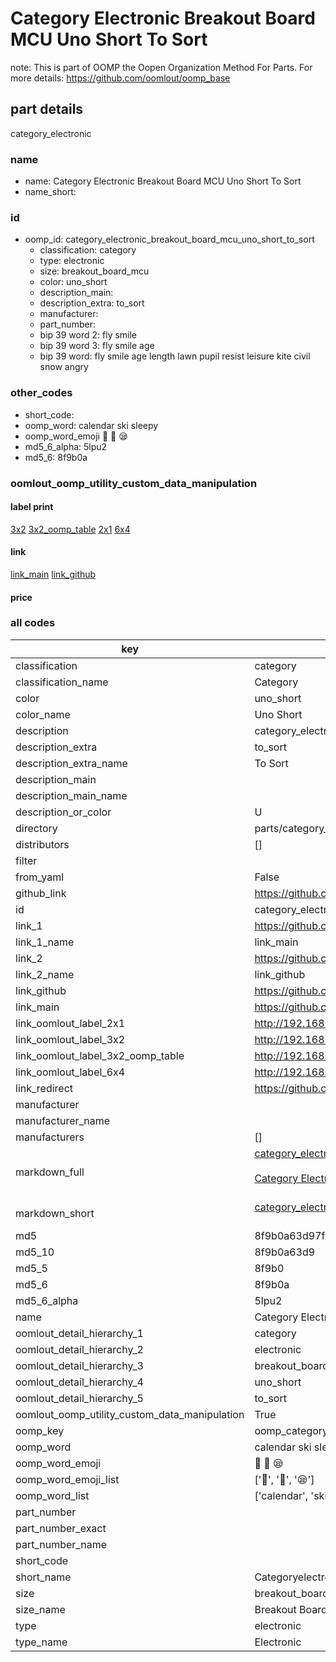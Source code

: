 # Category Electronic Breakout Board MCU Uno Short To Sort  

note: This is part of OOMP the Oopen Organization Method For Parts. For more details: https://github.com/oomlout/oomp_base

##  part details
  



category_electronic



### name
* name: Category Electronic Breakout Board MCU Uno Short To Sort
* name_short: 
### id
* oomp_id: category_electronic_breakout_board_mcu_uno_short_to_sort
  * classification: category
  * type: electronic
  * size: breakout_board_mcu
  * color: uno_short
  * description_main: 
  * description_extra: to_sort
  * manufacturer: 
  * part_number: 
  * bip 39 word 2: fly smile
  * bip 39 word 3: fly smile age
  * bip 39 word: fly smile age length lawn pupil resist leisure kite civil snow angry

### other_codes
* short_code: 
* oomp_word: calendar ski sleepy
* oomp_word_emoji :calendar: :ski: :sleepy:
* md5_6_alpha: 5lpu2
* md5_6: 8f9b0a






### oomlout_oomp_utility_custom_data_manipulation
#### label print
[3x2](http://192.168.1.245:1112/?label=oomp%205lpu2)
[3x2_oomp_table](http://192.168.1.108:1112/?label=oomp%205lpu2)
[2x1](http://192.168.1.242:1112/?label=oomp%205lpu2)
[6x4](http://192.168.1.55:1112/?label=oomp%205lpu2)    

#### link

[link_main](https://github.com/oomlout/oomlout_oomp_version_1_messy/tree/main/parts/category_electronic_breakout_board_mcu_uno_short_to_sort) [link_github](https://github.com/oomlout/oomlout_oomp_version_1_messy/tree/main/parts/category_electronic_breakout_board_mcu_uno_short_to_sort)                             

#### price







### all codes 
| key | value |  
| --- | --- |  
| classification | category |  
| classification_name | Category |  
| color | uno_short |  
| color_name | Uno Short |  
| description | category_electronic |  
| description_extra | to_sort |  
| description_extra_name | To Sort |  
| description_main |  |  
| description_main_name |  |  
| description_or_color | U  |  
| directory | parts/category_electronic_breakout_board_mcu_uno_short_to_sort |  
| distributors | [] |  
| filter |  |  
| from_yaml | False |  
| github_link | https://github.com/oomlout/oomlout_oomp_part_src/tree/main/parts/category_electronic_breakout_board_mcu_uno_short_to_sort |  
| id | category_electronic_breakout_board_mcu_uno_short_to_sort |  
| link_1 | https://github.com/oomlout/oomlout_oomp_version_1_messy/tree/main/parts/category_electronic_breakout_board_mcu_uno_short_to_sort |  
| link_1_name | link_main |  
| link_2 | https://github.com/oomlout/oomlout_oomp_version_1_messy/tree/main/parts/category_electronic_breakout_board_mcu_uno_short_to_sort |  
| link_2_name | link_github |  
| link_github | https://github.com/oomlout/oomlout_oomp_version_1_messy/tree/main/parts/category_electronic_breakout_board_mcu_uno_short_to_sort |  
| link_main | https://github.com/oomlout/oomlout_oomp_version_1_messy/tree/main/parts/category_electronic_breakout_board_mcu_uno_short_to_sort |  
| link_oomlout_label_2x1 | http://192.168.1.242:1112/?label=oomp%205lpu2 |  
| link_oomlout_label_3x2 | http://192.168.1.245:1112/?label=oomp%205lpu2 |  
| link_oomlout_label_3x2_oomp_table | http://192.168.1.108:1112/?label=oomp%205lpu2 |  
| link_oomlout_label_6x4 | http://192.168.1.55:1112/?label=oomp%205lpu2 |  
| link_redirect | https://github.com/oomlout/oomlout_oomp_version_1_messy/tree/main/parts/category_electronic_breakout_board_mcu_uno_short_to_sort |  
| manufacturer |  |  
| manufacturer_name |  |  
| manufacturers | [] |  
| markdown_full | [category_electronic_breakout_board_mcu_uno_short_to_sort](none)<br>[](none)<br>[Category Electronic Breakout Board Mcu Uno Short To Sort](none)<br><br> |  
| markdown_short | [category_electronic_breakout_board_mcu_uno_short_to_sort](none)<br><br> |  
| md5 | 8f9b0a63d97fb6eeb7bf080009b32acf |  
| md5_10 | 8f9b0a63d9 |  
| md5_5 | 8f9b0 |  
| md5_6 | 8f9b0a |  
| md5_6_alpha | 5lpu2 |  
| name | Category Electronic Breakout Board MCU Uno Short To Sort |  
| oomlout_detail_hierarchy_1 | category |  
| oomlout_detail_hierarchy_2 | electronic |  
| oomlout_detail_hierarchy_3 | breakout_board_mcu |  
| oomlout_detail_hierarchy_4 | uno_short |  
| oomlout_detail_hierarchy_5 | to_sort |  
| oomlout_oomp_utility_custom_data_manipulation | True |  
| oomp_key | oomp_category_electronic_breakout_board_mcu_uno_short_to_sort |  
| oomp_word | calendar ski sleepy |  
| oomp_word_emoji | :calendar: :ski: :sleepy: |  
| oomp_word_emoji_list | [':calendar:', ':ski:', ':sleepy:'] |  
| oomp_word_list | ['calendar', 'ski', 'sleepy'] |  
| part_number |  |  
| part_number_exact |  |  
| part_number_name |  |  
| short_code |  |  
| short_name | Categoryelectronic |  
| size | breakout_board_mcu |  
| size_name | Breakout Board MCU |  
| type | electronic |  
| type_name | Electronic |  
